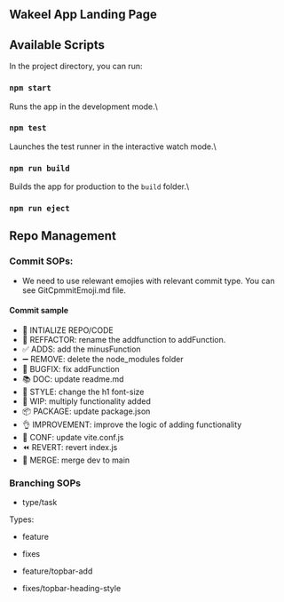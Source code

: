 ## Wakeel App Landing Page


## Available Scripts

In the project directory, you can run:

### `npm start`

Runs the app in the development mode.\


### `npm test`

Launches the test runner in the interactive watch mode.\


### `npm run build`

Builds the app for production to the `build` folder.\


### `npm run eject`

## Repo Management

  ### Commit SOPs:
  - We need to use relewant emojies with relevant commit type. You can see GitCpmmitEmoji.md file.

  #### Commit sample
  - :tada: INTIALIZE REPO/CODE
  - :hammer: REFFACTOR:  rename the addfunction to addFunction.
  - :white_check_mark: ADDS: add the minusFunction
  - :heavy_minus_sign: REMOVE: delete the node_modules folder
  - :bug: BUGFIX: fix addFunction
  - :books: DOC: update readme.md
  - :art: STYLE: change the h1 font-size
  - :construction: WIP: multiply functionality added
  - :package: PACKAGE: update package.json
  - :ok_hand: IMPROVEMENT: improve the logic of adding functionality
  - :wrench: CONF: update vite.conf.js
  - :rewind: REVERT: revert index.js
  - :twisted_rightwards_arrows: MERGE: merge dev to main

  ### Branching SOPs
  - type/task

  Types:
  - feature
  - fixes

  - feature/topbar-add
  - fixes/topbar-heading-style
